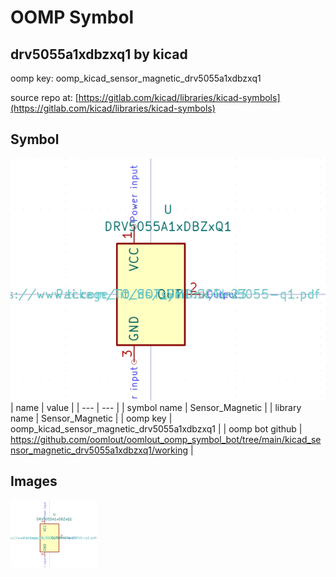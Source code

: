 # OOMP Symbol  
## drv5055a1xdbzxq1  by kicad  
  
oomp key: oomp_kicad_sensor_magnetic_drv5055a1xdbzxq1  
  
source repo at: [https://gitlab.com/kicad/libraries/kicad-symbols](https://gitlab.com/kicad/libraries/kicad-symbols)  
## Symbol  
  
[![working.png](working_600.png)](working.png)  
| name | value | 
| --- | --- | 
| symbol name | Sensor_Magnetic | 
| library name | Sensor_Magnetic | 
| oomp key | oomp_kicad_sensor_magnetic_drv5055a1xdbzxq1 | 
| oomp bot github | https://github.com/oomlout/oomlout_oomp_symbol_bot/tree/main/kicad_sensor_magnetic_drv5055a1xdbzxq1/working | 
## Images  
  
[![working.png](working_140.png)](working.png)  
